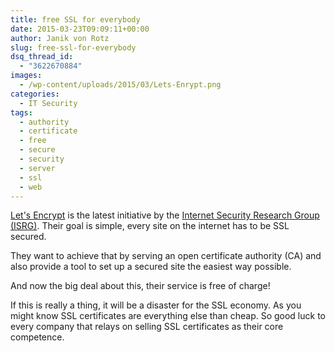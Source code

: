 ```yaml
---
title: free SSL for everybody
date: 2015-03-23T09:09:11+00:00
author: Janik von Rotz
slug: free-ssl-for-everybody
dsq_thread_id:
  - "3622670884"
images:
  - /wp-content/uploads/2015/03/Lets-Enrypt.png
categories:
  - IT Security
tags:
  - authority
  - certificate
  - free
  - secure
  - security
  - server
  - ssl
  - web
---
```

[Let's Encrypt](https://letsencrypt.org/) is the latest initiative by the [Internet Security Research Group (ISRG)](https://letsencrypt.org/about/). 
Their goal is simple, every site on the internet has to be SSL secured.

They want to achieve that by serving an open certificate authority (CA) and also provide a tool to set up a secured site the easiest way possible.

And now the big deal about this, their service is free of charge!

If this is really a thing, it will be a disaster for the SSL economy. As you might know SSL certificates are everything else than cheap. So good luck to every company that relays on selling SSL certificates as their core competence.

